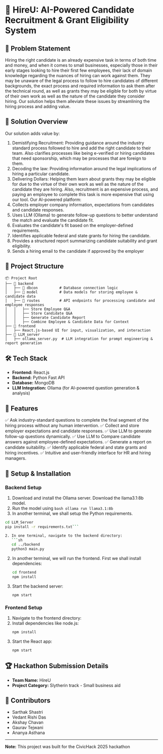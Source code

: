 # 🚀 HireU: AI-Powered Candidate Recruitment & Grant Eligibility System

## 📌 Problem Statement
Hiring the right candidate is an already expensive task in terms of both time and money, and when it comes to small businesses, especially those in their early stages looking to hire their first few employees, their lack of domain knowledge regarding the nuances of hiring can work against them.
They may be unaware of the legal process to follow to hire candidates of different backgrounds, the exact process and required information to ask them after the technical round, as well as grants they may be eligible for both by virtue of their own work as well as the nature of the candidate they consider hiring.
Our solution helps them alleviate these issues by streamlining the hiring process and adding value.


## 🎯 Solution Overview
Our solution adds value by:
1. Demistifying Recruitment: Providing guidance around the industry standard process followed to hire and add the right candidate to their team. Also clarifies processes like being e-verified or hiring candidates that need sponsorship, which may be processes that are foreign to them.
2. Decoding the law: Providing information around the legal implications of hiring a particular candidate.
3. Delivering Dollars: Helping them learn about grants they may be eligible for due to the virtue of their own work as well as the nature of the candidate they are hiring. Also, recruitment is an expensive process, and paying an employee to complete this task is more expensive that using our tool.
Our AI-powered platform:
1. Collects employer company information, expectations from candidates and candidate responses.
2. Uses LLM (Ollama) to generate follow-up questions to better understand the match and evaluate the candidate fit.
3. Evaluates the candidate's fit based on the employer-defined requirements.
4. Identifies applicable federal and state grants for hiring the candidate.
5. Provides a structured report summarizing candidate suitability and grant eligibility.
6. Sends a hiring email to the candidate if approved by the employer

## 📂 Project Structure
```
📦 Project Root
├── 📂 backend
│   ├── 📂 dbcon          # Database connection logic
│   ├── 📂 model          # Data models for storing employee & candidate data
│   ├── 📂 routes         # API endpoints for processing candidate and employee responses
│   │   ├── Store Employee Q&A
│   │   ├── Store Candidate Q&A
│   │   ├── Generate Candidate Report
│   │   ├── Combine Employee & Candidate Data for Context
├── 📂 frontend
│   ├── React.js-based UI for input, visualization, and interaction
├── 📂 LLM_server
│   ├── ollama_server.py  # LLM integration for prompt engineering & report generation
```

## 🛠️ Tech Stack
- **Frontend:** React.js
- **Backend:** Python Fast API
- **Database:** MongoDB
- **LLM Integration:** Ollama (for AI-powered question generation & analysis)

## 🚀 Features
✅ Ask industry-standard questions to complete the final segment of the hiring process without any human intervention.
✅ Collect and store employer expectations and candidate responses.
✅ Use LLM to generate follow-up questions dynamically.
✅ Use LLM to Compare candidate answers against employee-defined expectations.
✅ Generate a report on candidate suitability.
✅ Identify applicable federal and state grants and hiring incentives.
✅ Intuitive and user-friendly interface for HR and hiring managers.

## 🔧 Setup & Installation
### Backend Setup
1. Download and install the Ollama server. Download the llama3.1:8b model.
2. Run the model using ```bash
ollama run llama3.1:8b```
3. In another terminal, we shall setup the Python requirements.
```bash 
cd LLM_Server
pip install -r requirements.txt```

2. In one terminal, navigate to the backend directory:
   ```sh
   cd ../backend
   python3 main.py
   ```
2. In another terminal, we will run the frontend. First  we shall install dependencies:
   ```sh
   cd frontend
   npm install
   ```
3. Start the backend server:
   ```sh
   npm start
   ```

### Frontend Setup
1. Navigate to the frontend directory:
2. Install dependencies like node.js:
   ```sh
   npm install
   ```
3. Start the React app:
   ```sh
   npm start
   ```

## 🏆 Hackathon Submission Details
- **Team Name:** HireU
- **Project Category:** Slytherin track - Small business aid


## 🤝 Contributors
- Sarthak Shastri 
- Vedant Rishi Das
- Akshay Chavan
- Gaurav Tejwani
- Ananya Asthana

---
**Note:** This project was built for the CivicHack 2025 hackathon

